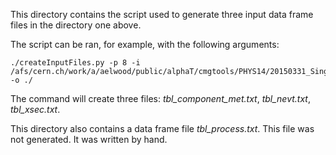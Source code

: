 
This directory contains the script used to generate three input data frame files in the directory one above.

The script can be ran, for example, with the following arguments:

    ./createInputFiles.py -p 8 -i /afs/cern.ch/work/a/aelwood/public/alphaT/cmgtools/PHYS14/20150331_SingleMu -o ./

The command will create three files: _tbl_component_met.txt_, _tbl_nevt.txt_, _tbl_xsec.txt_.

This directory also contains a data frame file _tbl_process.txt_. This file was not generated. It was written by hand.
